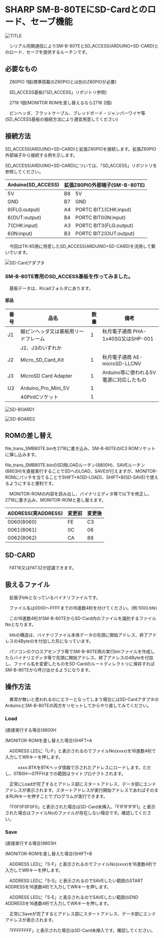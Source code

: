 # SHARP SM-B-80TEにSD-Cardとのロード、セーブ機能

![TITLE](https://github.com/yanataka60/SMB80TE_SD/blob/main/JPEG/SMB80TE.JPG)

　シリアル同期通信によりSM-B-80TEとSD_ACCESS(ARDUINO+SD-CARD)とのロード、セーブを提供するルーチンです。

## 必要なもの
　Z80PIO 1個(標準搭載のZ80PIOとは別のZ80PIOが必要)

　SD_ACCESS基板(「SD_ACCESS」リポジトリ参照)

　2716 1個(MONITOR ROMを差し替えるなら2716 2個)

　ピンヘッダ、フラットケーブル、ブレッドボード・ジャンパーワイヤ等(SD_ACCESS基板の接続方法により適宜用意してください)

## 接続方法
SD_ACCESS(ARDUINO+SD-CARD)と拡張Z80PIOを接続します。拡張Z80PIO外部端子から接続する例を示します。

SD_ACCESS(ARDUINO+SD-CARD)については、「SD_ACCESS」リポジトリを参照してください。

|Arduino(SD_ACCESS)|拡張Z80PIO外部端子(SM-B-80TE)|
| ------------ | ------------ |
|5V|B8　5V|
|GND|B7　GND|
|9(FLG:output)|A4　PORTC BIT1(CHK:input)|
|8(OUT:output)|B4　PORTC BIT0(IN:input)|
|7(CHK:input)|A3　PORTC BIT3(FLG:output)|
|6(IN:input)|B3　PORTC BIT2(OUT:output)|

　今回はTK-85用に用意したSD_ACCESS(ARDUINO+SD-CARD)を流用して繋いでいます。

![SD-Cardアダプタ](https://github.com/yanataka60/SMB80TE_SD/blob/main/JPEG/SD-CARD.JPG)

### SM-B-80TE専用のSD_ACCESS基板を作ってみました。

　基板データは、Kicadフォルダにあります。

#### 部品
|番号|品名|数量|備考|
| ------------ | ------------ | ------------ | ------------ |
|J1|細ピンヘッダ又は基板用リードフレーム|1|秋月電子通商 PHA-1x40SG又はSHP-001|
||J2、J3のいずれか|||
|J2|Micro_SD_Card_Kit|1|秋月電子通商 AE-microSD-LLCNV|
|J3|MicroSD Card Adapter|1|Arduino等に使われる5V電源に対応したもの|
|U2|Arduino_Pro_Mini_5V|1||
||40PinICソケット|1||

![SD-BOARD1](https://github.com/yanataka60/SMB80TE_SD/blob/main/JPEG/SD-BORAD(1).JPG)

![SD-BOARD2](https://github.com/yanataka60/SMB80TE_SD/blob/main/JPEG/SD-BORAD(2).JPG)

## ROMの差し替え

file_trans_SMB80TE.binを2716に書き込み、SM-B-80TEのIC3 ROMソケットに挿し込みます。

file_trans_SMB80TE.binのSD用LOADルーチン(8800H)、SAVEルーチン(8803H)を直接実行することでSDへのLOAD、SAVEが行えますが、MONITOR-ROMにパッチを当てることでSHIFT+A(SD-LOAD)、SHIFT+B(SD-SAVE)で使えるようにすると便利です。

　MONITOR-ROMの内容を読み出し、バイナリエディタ等で以下を修正し、2716に書き込み、MONITOR-ROMと差し替えます。

|ADDRESS(実ADDRESS)|変更前|変更後|
| ------------ | ------------ | ------------ |
|0060(8060)|FE|C3|
|0061(8061)|0C|06|
|0062(8062)|CA|88|

## SD-CARD
　FAT16又はFAT32が認識できます。

## 扱えるファイル
　拡張子btkとなっているバイナリファイルです。

　ファイル名は0000～FFFFまでの16進数4桁を付けてください。(例:1000.btk)

　この16進数4桁がSM-B-80TEからSD-Card内のファイルを識別するファイルNoとなります。

　btkの構造は、バイナリファイル本体データの先頭に開始アドレス、終了アドレスの4Byteのを付加した形になっています。

　パソコンのクロスアセンブラ等でSM-B-80TE用の実行binファイルを作成したらバイナリエディタ等で先頭に開始アドレス、終了アドレスの4Byteを付加し、ファイル名を変更したものをSD-Cardのルートディレクトリに保存すればSM-B-80TEから呼び出せるようになります。

## 操作方法
　異常が無いと思われるのにエラーとなってしまう場合にはSD-CardアダプタのArduinoとSM-B-80TEの両方をリセットしてからやり直してみてください。

### Load
(直接実行する場合)8800H

(MONITOR-ROMを差し替えた場合)SHIFT+A

　ADDRESS LEDに「L-F」と表示されるのでファイルNo(xxxx)を16進数4桁で入力してWRキーを押します。

　　　xxxx.BTKをBTKヘッダ情報で示されたアドレスにロードします。ただし、07B0H～07FFHまでの範囲はライトプロテクトされます。

　正常にLoadが完了するとアドレス部にスタートアドレス、データ部にエンドアドレスが表示されます。スタートアドレスが実行開始アドレスであればそのままRUNキーを押すことでプログラムが実行できます。

　「F0F0F0F0F0」と表示された場合はSD-Card未挿入、「F1F1F1F1F1」と表示された場合はファイルNoのファイルが存在しない場合です。確認してください。

### Save
(直接実行する場合)8803H

(MONITOR-ROMを差し替えた場合)SHIFT+B

　ADDRESS LEDに「S-F」と表示されるのでファイルNo(xxxx)を16進数4桁で入力してWRキーを押します。

　ADDRESS LEDに「S-S」と表示されるのでSAVEしたい範囲のSTART ADDRESSを16進数4桁で入力してWRキーを押します。

　ADDRESS LEDに「S-E」と表示されるのでSAVEしたい範囲のEND ADDRESSを16進数4桁で入力してWRキーを押します。

　正常にSaveが完了するとアドレス部にスタートアドレス、データ部にエンドアドレスが表示されます。

　「FFFFFFFF」と表示された場合はSD-Card未挿入です。確認してください。
